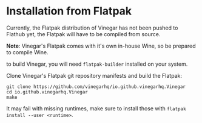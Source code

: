 # Installation from Flatpak

Currently, the Flatpak distribution of Vinegar has not been pushed to Flathub yet, the Flatpak will have to be compiled from source. 

**Note**: Vinegar's Flatpak comes with it's own in-house Wine, so be prepared to compile Wine.

to build Vinegar, you will need `flatpak-builder` installed on your system.

Clone Vinegar's Flatpak git repository manifests and build the Flatpak:
```
git clone https://github.com/vinegarhq/io.github.vinegarhq.Vinegar
cd io.github.vinegarhq.Vinegar
make
```

It may fail with missing runtimes, make sure to install those with `flatpak install --user <runtime>`.
